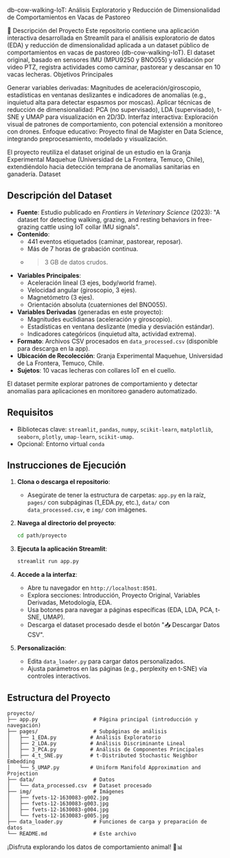 db-cow-walking-IoT: Análisis Exploratorio y Reducción de Dimensionalidad de Comportamientos en Vacas de Pastoreo

📖 Descripción del Proyecto
Este repositorio contiene una aplicación interactiva desarrollada en Streamlit para el análisis exploratorio de datos (EDA) y reducción de dimensionalidad aplicada a un dataset público de comportamientos en vacas de pastoreo (db-cow-walking-IoT). El dataset original, basado en sensores IMU (MPU9250 y BNO055) y validación por video PTZ, registra actividades como caminar, pastorear y descansar en 10 vacas lecheras.
Objetivos Principales

Generar variables derivadas: Magnitudes de aceleración/giroscopio, estadísticas en ventanas deslizantes e indicadores de anomalías (e.g., inquietud alta para detectar espasmos por moscas).
Aplicar técnicas de reducción de dimensionalidad: PCA (no supervisado), LDA (supervisado), t-SNE y UMAP para visualización en 2D/3D.
Interfaz interactiva: Exploración visual de patrones de comportamiento, con potencial extensión a monitoreo con drones.
Enfoque educativo: Proyecto final de Magíster en Data Science, integrando preprocesamiento, modelado y visualización.

El proyecto reutiliza el dataset original de un estudio en la Granja Experimental Maquehue (Universidad de La Frontera, Temuco, Chile), extendiéndolo hacia detección temprana de anomalías sanitarias en ganadería.
Dataset

## Descripción del Dataset

- **Fuente**: Estudio publicado en *Frontiers in Veterinary Science* (2023): "A dataset for detecting walking, grazing, and resting behaviors in free-grazing cattle using IoT collar IMU signals".
- **Contenido**: 
  - 441 eventos etiquetados (caminar, pastorear, reposar).
  - Más de 7 horas de grabación continua.
  - >3 GB de datos crudos.
- **Variables Principales**:
  - Aceleración lineal (3 ejes, body/world frame).
  - Velocidad angular (giroscopio, 3 ejes).
  - Magnetómetro (3 ejes).
  - Orientación absoluta (cuaterniones del BNO055).
- **Variables Derivadas** (generadas en este proyecto):
  - Magnitudes euclidianas (aceleración y giroscopio).
  - Estadísticas en ventana deslizante (media y desviación estándar).
  - Indicadores categóricos (inquietud alta, actividad extrema).
- **Formato**: Archivos CSV procesados en `data_processed.csv` (disponible para descarga en la app).
- **Ubicación de Recolección**: Granja Experimental Maquehue, Universidad de La Frontera, Temuco, Chile.
- **Sujetos**: 10 vacas lecheras con collares IoT en el cuello.

El dataset permite explorar patrones de comportamiento y detectar anomalías para aplicaciones en monitoreo ganadero automatizado.

## Requisitos


- Bibliotecas clave: `streamlit`, `pandas`, `numpy`, `scikit-learn`, `matplotlib`, `seaborn`, `plotly`, `umap-learn`, `scikit-umap`.
- Opcional: Entorno virtual  `conda`

## Instrucciones de Ejecución

1. **Clona o descarga el repositorio**:
   - Asegúrate de tener la estructura de carpetas: `app.py` en la raíz, `pages/` con subpáginas (1_EDA.py, etc.), `data/` con `data_processed.csv`, e `img/` con imágenes.

2. **Navega al directorio del proyecto**:
   ```bash
   cd path/proyecto
   ```

3. **Ejecuta la aplicación Streamlit**:
   ```bash
   streamlit run app.py
   ```

4. **Accede a la interfaz**:
   - Abre tu navegador en `http://localhost:8501`.
   - Explora secciones: Introducción, Proyecto Original, Variables Derivadas, Metodología, EDA.
   - Usa botones para navegar a páginas específicas (EDA, LDA, PCA, t-SNE, UMAP).
   - Descarga el dataset procesado desde el botón "📥 Descargar Datos CSV".

5. **Personalización**:
   - Edita `data_loader.py` para cargar datos personalizados.
   - Ajusta parámetros en las páginas (e.g., perplexity en t-SNE) vía controles interactivos.

## Estructura del Proyecto

```
proyecto/
├── app.py                  # Página principal (introducción y navegación)
├── pages/                  # Subpáginas de análisis
│   ├── 1_EDA.py           # Análisis Exploratorio
│   ├── 2_LDA.py           # Análisis Discriminante Lineal
│   ├── 3_PCA.py           # Análisis de Componentes Principales
│   ├── 4_t_SNE.py         # t-Distributed Stochastic Neighbor Embedding
│   └── 5_UMAP.py          # Uniform Manifold Approximation and Projection
├── data/                   # Datos
│   └── data_processed.csv  # Dataset procesado
├── img/                    # Imágenes
│   ├── fvets-12-1630083-g002.jpg
│   ├── fvets-12-1630083-g003.jpg
│   ├── fvets-12-1630083-g004.jpg
│   └── fvets-12-1630083-g005.jpg
├── data_loader.py          # Funciones de carga y preparación de datos
└── README.md               # Este archivo
```

¡Disfruta explorando los datos de comportamiento animal! 🐄📊